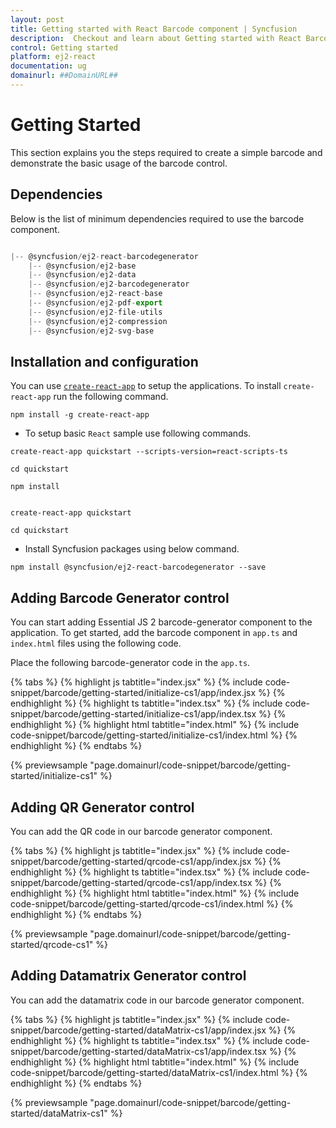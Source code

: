 ```yaml
---
layout: post
title: Getting started with React Barcode component | Syncfusion
description:  Checkout and learn about Getting started with React Barcode component of Syncfusion Essential JS 2 and more details.
control: Getting started 
platform: ej2-react
documentation: ug
domainurl: ##DomainURL##
---
```


<!-- markdownlint-disable MD036 -->

# Getting Started

This section explains you the steps required to create a simple barcode and demonstrate the basic usage of the barcode control.

## Dependencies

Below is the list of minimum dependencies required to use the barcode component.

```javascript

|-- @syncfusion/ej2-react-barcodegenerator
    |-- @syncfusion/ej2-base
    |-- @syncfusion/ej2-data
    |-- @syncfusion/ej2-barcodegenerator
    |-- @syncfusion/ej2-react-base
    |-- @syncfusion/ej2-pdf-export
    |-- @syncfusion/ej2-file-utils
    |-- @syncfusion/ej2-compression
    |-- @syncfusion/ej2-svg-base
```

## Installation and configuration

You can use [`create-react-app`](https://github.com/facebookincubator/create-react-app) to setup the applications.
To install `create-react-app` run the following command.

```
npm install -g create-react-app
```

* To setup basic `React` sample use following commands.

<div class='tsx'>

```
create-react-app quickstart --scripts-version=react-scripts-ts

cd quickstart

npm install

```

</div>

<div class='jsx'>

```

create-react-app quickstart

cd quickstart

```

</div>

* Install Syncfusion packages using below command.

```
npm install @syncfusion/ej2-react-barcodegenerator --save
```

## Adding Barcode Generator control

You can start adding Essential JS 2 barcode-generator component to the application. To get started, add the barcode component in `app.ts` and `index.html` files using the following code.

Place the following barcode-generator  code in the `app.ts`.

{% tabs %}
{% highlight js tabtitle="index.jsx" %}
{% include code-snippet/barcode/getting-started/initialize-cs1/app/index.jsx %}
{% endhighlight %}
{% highlight ts tabtitle="index.tsx" %}
{% include code-snippet/barcode/getting-started/initialize-cs1/app/index.tsx %}
{% endhighlight %}
{% highlight html tabtitle="index.html" %}
{% include code-snippet/barcode/getting-started/initialize-cs1/index.html %}
{% endhighlight %}
{% endtabs %}
        
{% previewsample "page.domainurl/code-snippet/barcode/getting-started/initialize-cs1" %}

## Adding QR Generator control

You can add the QR code in our barcode generator component.

{% tabs %}
{% highlight js tabtitle="index.jsx" %}
{% include code-snippet/barcode/getting-started/qrcode-cs1/app/index.jsx %}
{% endhighlight %}
{% highlight ts tabtitle="index.tsx" %}
{% include code-snippet/barcode/getting-started/qrcode-cs1/app/index.tsx %}
{% endhighlight %}
{% highlight html tabtitle="index.html" %}
{% include code-snippet/barcode/getting-started/qrcode-cs1/index.html %}
{% endhighlight %}
{% endtabs %}
        
{% previewsample "page.domainurl/code-snippet/barcode/getting-started/qrcode-cs1" %}

## Adding Datamatrix Generator control

You can add the datamatrix code in our barcode generator component.

{% tabs %}
{% highlight js tabtitle="index.jsx" %}
{% include code-snippet/barcode/getting-started/dataMatrix-cs1/app/index.jsx %}
{% endhighlight %}
{% highlight ts tabtitle="index.tsx" %}
{% include code-snippet/barcode/getting-started/dataMatrix-cs1/app/index.tsx %}
{% endhighlight %}
{% highlight html tabtitle="index.html" %}
{% include code-snippet/barcode/getting-started/dataMatrix-cs1/index.html %}
{% endhighlight %}
{% endtabs %}
        
{% previewsample "page.domainurl/code-snippet/barcode/getting-started/dataMatrix-cs1" %}